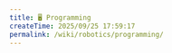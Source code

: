 ```yaml
---
title: 🖥️ Programming
createTime: 2025/09/25 17:59:17
permalink: /wiki/robotics/programming/
---
```

